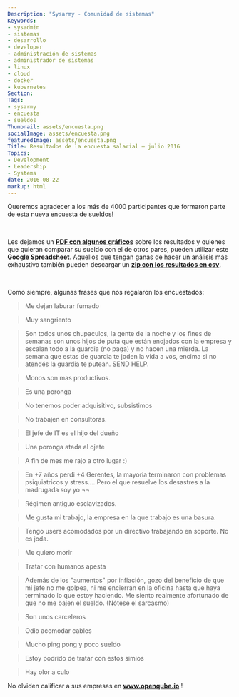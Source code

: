 ```yaml
---
Description: "Sysarmy - Comunidad de sistemas"
Keywords:
- sysadmin 
- sistemas
- desarrollo
- developer
- administración de sistemas
- administrador de sistemas
- linux
- cloud
- docker
- kubernetes
Section: 
Tags:
- sysarmy
- encuesta
- sueldos
Thumbnail: assets/encuesta.png
socialImage: assets/encuesta.png
featuredImage: assets/encuesta.png
Title: Resultados de la encuesta salarial – julio 2016
Topics:
- Development
- Leadership
- Systems
date: 2016-08-22
markup: html
---
```


<p>Queremos agradecer a los más de 4000 participantes que formaron parte de esta nueva encuesta de sueldos!</p>
<p>&nbsp;</p>
<p>Les dejamos un <strong><a href="assets/encuesta-sysarmy-julio-2016.pdf" target="_blank" rel="noopener">PDF con algunos gráficos</a></strong> sobre los resultados y quienes que quieran comparar su sueldo con el de otros pares, pueden utilizar este <strong><a href="https://goo.gl/3u5GuE" target="_blank" rel="noopener">Google Spreadsheet</a></strong>. Aquellos que tengan ganas de hacer un análisis más exhaustivo también pueden descargar un <strong><a href="https://drive.google.com/open?id=1axuz2PvpbQp85hpbV9Fk6tXKx0XHvx-Z">zip con los resultados en csv</a></strong>.</p>
<p>&nbsp;</p>
<p>Como siempre, algunas frases que nos regalaron los encuestados:</p>
<blockquote><p>Me dejan laburar fumado</p></blockquote>
<blockquote><p>Muy sangriento</p></blockquote>
<blockquote><p>Son todos unos chupaculos, la gente de la noche y los fines de semanas son unos hijos de puta que están enojados con la empresa y escalan todo a la guardia (no paga) y no hacen una mierda. La semana que estas de guardia te joden la vida a vos, encima si no atendés la guardia te putean. SEND HELP.</p></blockquote>
<blockquote><p>Monos son mas productivos.</p></blockquote>
<blockquote><p>Es una poronga</p></blockquote>
<blockquote><p>No tenemos poder adquisitivo, subsistimos</p></blockquote>
<blockquote><p>No trabajen en consultoras.</p></blockquote>
<blockquote><p>El jefe de IT es el hijo del dueño</p></blockquote>
<blockquote><p>Una poronga atada al ojete</p></blockquote>
<blockquote><p>A fin de mes me rajo a otro lugar :)</p></blockquote>
<blockquote><p>En +7 años perdi +4 Gerentes, la mayoria terminaron con problemas psiquiatricos y stress.... Pero el que resuelve los desastres a la madrugada soy yo ¬¬</p></blockquote>
<blockquote><p>Régimen antiguo esclavizados.</p></blockquote>
<blockquote><p>Me gusta mi trabajo, la.empresa en la que trabajo es una basura.</p></blockquote>
<blockquote><p>Tengo users acomodados por un directivo trabajando en soporte. No es joda.</p></blockquote>
<blockquote><p>Me quiero morir</p></blockquote>
<blockquote><p>Tratar con humanos apesta</p></blockquote>
<blockquote><p>Además de los "aumentos" por inflación, gozo del beneficio de que mi jefe no me golpea, ni me encierran en la oficina hasta que haya terminado lo que estoy haciendo. Me siento realmente afortunado de que no me bajen el sueldo. (Nótese el sarcasmo)</p></blockquote>
<blockquote><p>Son unos carceleros</p></blockquote>
<blockquote><p>Odio acomodar cables</p></blockquote>
<blockquote><p>Mucho ping pong y poco sueldo</p></blockquote>
<blockquote><p>Estoy podrido de tratar con estos simios</p></blockquote>
<blockquote><p>Hay olor a culo</p></blockquote>
<p>No olviden calificar a sus empresas en <strong><a href="http://www.openqube.io">www.openqube.io</a></strong> !</p>
